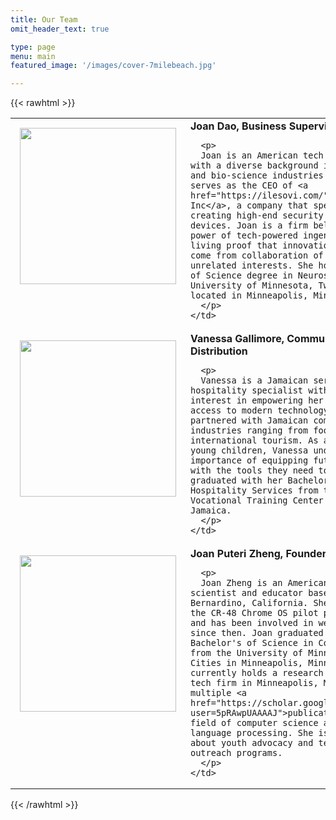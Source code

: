 ```yaml
---
title: Our Team
omit_header_text: true

type: page
menu: main
featured_image: '/images/cover-7milebeach.jpg'

---
```




{{< rawhtml >}}

 <table>
  <tr style="vertical-align:top">
    <td style="width:33%; padding: 15px;">
        <img src="/images/bio-joan-dao.jpg" width="250">
    </td>
    <td>
      <b>Joan Dao, Business Supervisor</b>
      
      <p>
      Joan is an American tech entrepreneur with a diverse background in fashion, tech, and bio-science industries. She currently serves as the CEO of <a href="https://ilesovi.com/">Ilesovi Inc</a>, a company that specializes in creating high-end security IoT fashion devices. Joan is a firm believer in the power of tech-powered ingenuity, and she is living proof that innovation and creativity come from collaboration of seemingly unrelated interests. She holds a Bachelor's of Science degree in Neuroscience from the University of Minnesota, Twin Cities, located in Minneapolis, Minnesota.
      </p>
    </td>
  </tr>

  <tr style="vertical-align:top">
    <td style="width:33%; padding: 15px;">
        <img src="/images/bio-vanessa-gallimore.jpg" width="250">
    </td>
    <td>
      <b>Vanessa Gallimore, Community Outreach & Distribution</b>
      
      <p>
      Vanessa is a Jamaican service and hospitality specialist with a special interest in empowering her community with access to modern technology. She has partnered with Jamaican companies in industries ranging from food service to international tourism. As a mother of two young children, Vanessa understands the importance of equipping future generations with the tools they need to succeed. She graduated with her Bachelor's in Hospitality Services from the Culloden Vocational Training Center in Whitehouse, Jamaica.
      </p>
    </td>
  </tr>

  <tr style="vertical-align:top">
    <td style="width:33%; padding: 15px;">
        <img src="/images/bio-joan-zheng.jpg" width="250">
    </td>
    <td>
    <b>Joan Puteri Zheng, Founder & Tech Lead</b>
      
      <p>
      Joan Zheng is an American computer scientist and educator based in San Bernardino, California. She participated in the CR-48 Chrome OS pilot program in 2010, and has been involved in web technologies since then. Joan graduated with her Bachelor's of Science in Computer Science from the University of Minnesota, Twin Cities in Minneapolis, Minnesota. She currently holds a research position at a tech firm in Minneapolis, MN, and has multiple <a href="https://scholar.google.com/citations?user=5pRAwpUAAAAJ">publications</a> in the field of computer science and natural language processing. She is passionate about youth advocacy and technology outreach programs. 
      </p>
    </td>
  </tr>
</table> 
{{< /rawhtml >}}
